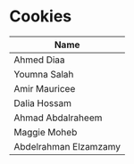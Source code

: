 # Cookies


|          Name          |
|------------------------|
|      Ahmed Diaa        |
|     Youmna Salah       |
|     Amir Mauricee      |
|    Dalia Hossam   	 |
|   Ahmad Abdalraheem    |
|     Maggie Moheb       |
|  Abdelrahman Elzamzamy |
